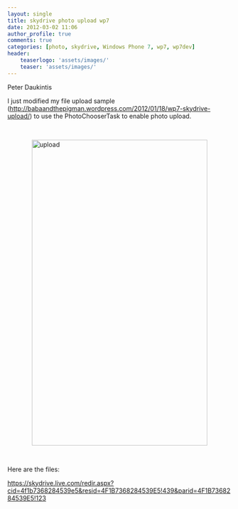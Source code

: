 ```yaml
---
layout: single
title: skydrive photo upload wp7
date: 2012-03-02 11:06
author_profile: true
comments: true
categories: [photo, skydrive, Windows Phone 7, wp7, wp7dev]
header:
    teaserlogo: 'assets/images/'
    teaser: 'assets/images/'
---
```

<p>Peter Daukintis</p>  <p>I just modified my file upload sample (<a title="http://babaandthepigman.wordpress.com/2012/01/18/wp7-skydrive-upload/" href="http://babaandthepigman.wordpress.com/2012/01/18/wp7-skydrive-upload/">http://babaandthepigman.wordpress.com/2012/01/18/wp7-skydrive-upload/</a>) to use the PhotoChooserTask to enable photo upload.</p>  <p>&#160;</p>  <p><a href="http://peted.azurewebsites.net/wp-content/uploads/2012/03/upload.png"><img style="background-image:none;border-bottom:0;border-left:0;padding-left:0;padding-right:0;display:block;float:none;margin-left:auto;border-top:0;margin-right:auto;border-right:0;padding-top:0;" title="upload" border="0" alt="upload" src="http://peted.azurewebsites.net/wp-content/uploads/2012/03/upload_thumb.png" width="395" height="688" /></a></p>  <p>&#160;</p>  <p>Here are the files: </p>  <p><a title="https://skydrive.live.com/redir.aspx?cid=4f1b7368284539e5&amp;resid=4F1B7368284539E5!439&amp;parid=4F1B7368284539E5!123" href="https://skydrive.live.com/redir.aspx?cid=4f1b7368284539e5&amp;resid=4F1B7368284539E5!439&amp;parid=4F1B7368284539E5!123">https://skydrive.live.com/redir.aspx?cid=4f1b7368284539e5&amp;resid=4F1B7368284539E5!439&amp;parid=4F1B7368284539E5!123</a></p>
